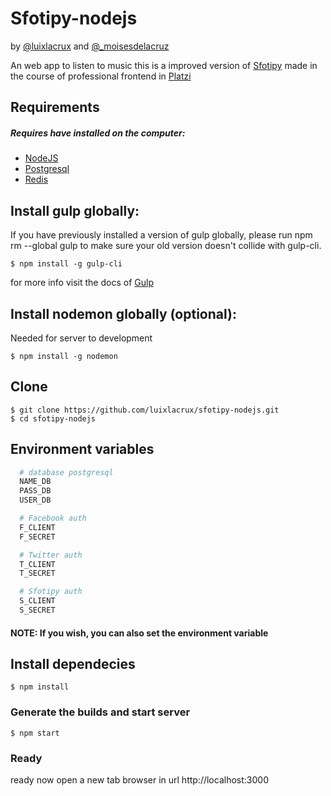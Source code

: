 # Sfotipy-nodejs
by [@luixlacrux](https://twitter.com/luixlacrux) and [@_moisesdelacruz](https://twitter.com/_moisesdelacruz)

An web app to listen to music
this is a improved version of [Sfotipy](https://github.com/proyectos-mejorandola/sfotipy)
made in the course of professional frontend in [Platzi](https://platzi.com/frontend/)

## Requirements
##### Requires have installed on the computer:
* [NodeJS](https://nodejs.org/en/)
* [Postgresql](https://www.postgresql.org/)
* [Redis](http://redis.io/)

## Install gulp globally:
If you have previously installed a version of gulp globally, please run npm rm --global gulp to make sure your old version doesn't collide with gulp-cli.
```
$ npm install -g gulp-cli
```
for more info visit the docs of [Gulp](https://github.com/gulpjs/gulp/blob/master/docs/getting-started.md)

## Install nodemon globally (optional):
Needed for server to development
```
$ npm install -g nodemon
```
## Clone
```
$ git clone https://github.com/luixlacrux/sfotipy-nodejs.git
$ cd sfotipy-nodejs
```

## Environment variables
```sh
  # database postgresql
  NAME_DB
  PASS_DB
  USER_DB

  # Facebook auth
  F_CLIENT
  F_SECRET

  # Twitter auth
  T_CLIENT
  T_SECRET

  # Sfotipy auth
  S_CLIENT
  S_SECRET
```
#### NOTE: If you wish, you can also set the environment variable  
## Install dependecies
```
$ npm install
```
### Generate the builds and start server
```
$ npm start
```
### Ready
ready now open a new tab browser in url http://localhost:3000

